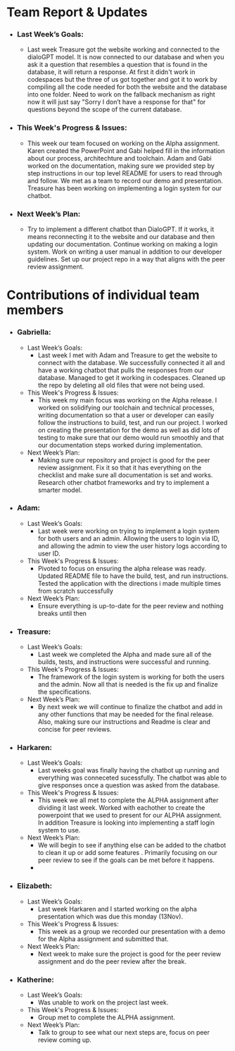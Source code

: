 # Team Report & Updates
  - ### Last Week’s Goals:
      -  Last week Treasure got the website working and connected to the dialoGPT model. It is now connected to our database and when you ask it a question that resembles a question that is found in the database, it will return a response. At first it didn't work in codespaces but the three of us got together and got it to work by compiling all the code needed for both the website and the database into one folder. Need to work on the fallback mechanism as right now it will just say "Sorry I don’t have a response for that" for questions beyond the scope of the current database.
  - ### This Week's Progress & Issues:
      -  This week our team focused on working on the Alpha assignment. Karen created the PowerPoint and Gabi helped fill in the information about our process, architechture and toolchain. Adam and Gabi worked on the documentation, making sure we provided step by step instructions in our top level README for users to read through and follow. We met as a team to record our demo and presentation. Treasure has been working on implementing a login system for our chatbot. 
  - ### Next Week’s Plan:
      -  Try to implement a different chatbot than DialoGPT. If it works, it means reconnecting it to the website and our database and then updating our documentation. Continue working on making a login system. Work on writing a user manual in addition to our developer guidelines. Set up our project repo in a way that aligns with the peer review assignment.

# Contributions of individual team members
  - ### Gabriella:
      - Last Week’s Goals:
          -  Last week I met with Adam and Treasure to get the website to connect with the database. We successfully connected it all and have a working chatbot that pulls the responses from our database. Managed to get it working in codespaces. Cleaned up the repo by deleting all old files that were not being used.
      - This Week's Progress & Issues:
          -  This week my main focus was working on the Alpha release. I worked on solidifying our toolchain and technical processes, writing documentation so that a user or developer can easily follow the instructions to build, test, and run our project. I worked on creating the presentation for the demo as well as did lots of testing to make sure that our demo would run smoothly and that our documentation steps worked during implementation. 
      - Next Week’s Plan:
          -  Making sure our repository and project is good for the peer review assignment. Fix it so that it has everything on the checklist and make sure all documentation is set and works. Research other chatbot frameworks and try to implement a smarter model. 
  
  - ### Adam:
      - Last Week’s Goals:
          -  Last week were working on trying to implement a login system for both users and an admin. Allowing the users to login via ID, and allowing the admin to view the user history logs according to user ID.
      - This Week's Progress & Issues:
          -  Pivoted to focus on ensuring the alpha release was ready. Updated README file to have the build, test, and run instructions. Tested the application with the directions i made multiple times from scratch successfully 
      - Next Week’s Plan:
          -  Ensure everything is up-to-date for the peer review and nothing breaks until then
        
        
  - ### Treasure:
      - Last Week’s Goals:
          -  Last week we completed the Alpha and made sure all of the builds, tests, and instructions were successful and running.
      - This Week's Progress & Issues:
          -  The framework of the login system is working for both the users and the admin. Now all that is needed is the fix up and finalize the specifications.
      - Next Week’s Plan:
          -  By next week we will continue to finalize the chatbot and add in any other functions that may be needed for the final release. Also, making sure our instructions and Readme is clear and concise for peer reviews.
          
  - ### Harkaren:
      - Last Week’s Goals:
          - Last weeks goal was finally having the chatbot up running and everything was conneceted sucessfully. The chatbot was able to give responses once a question was asked from the database. 
      - This Week's Progress & Issues:
          -  This week we all met to complete the ALPHA assignment after dividing it last week. Worked with eachother to create the powerpoint that we used to present for our ALPHA assignment. In addition Treasure is looking into implementing a staff login system to use. 
      - Next Week’s Plan:
          -  We will begin to see if anything else can be added to the chatbot to clean it up or add some features . Primarily focusing on our peer review to see if the goals can be met before it happens.
          -  
  - ### Elizabeth:
      - Last Week’s Goals:
          -  Last week Harkaren and I started working on the alpha presentation which was due this monday (13Nov).
      - This Week's Progress & Issues:
          -  This week as a group we recorded our presentation with a demo for the Alpha assignment and submitted that.
      - Next Week’s Plan:
          - Next week to make sure the project is good for the peer review assignment and do the peer review after the break. 
        
  - ### Katherine:
      - Last Week’s Goals:
          -  Was unable to work on the project last week.
      - This Week's Progress & Issues:
          -  Group met to complete the ALPHA assignment.
      - Next Week’s Plan:
          -  Talk to group to see what our next steps are, focus on peer review coming up.

      
